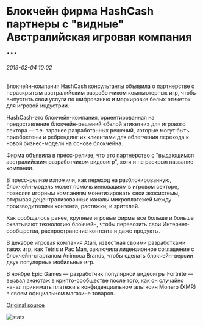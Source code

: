 # Блокчейн фирма HashCash партнеры с "видные" Австралийская игровая компания ...

###### 2019-02-04 10:02

Блокчейн-компания HashCash консультанты объявила о партнерстве с нераскрытым австралийским разработчиком компьютерных игр, чтобы выпустить свои услуги по шифрованию и маркировке белых этикеток для игровой индустрии.

HashCash-это блокчейн-компания, ориентированная на предоставление блокчейн-решений «белой этикетки» для игрового сектора — т.е. заранее разработанных решений, которые могут быть приобретены и ребрендинг их клиентами для облегчения перехода к новой бизнес-модели на основе блокчейна.

Фирма объявила в пресс-релизе, что это партнерство с "выдающимся австралийским разработчиком видеоигр", хотя и не раскрыл название компании.

В пресс-релизе изложили, как переход на разблокированную, блокчейн-модель может помочь инновациям в игровом секторе, позволяя игорным компаниям монетизировать свои экосистемы, открывая децентрализованные каналы микроплатежей между производителями контента, растяжки, и зрителей.

Как сообщалось ранее, крупные игровые фирмы все больше и больше охватывают технологию блокчейн, чтобы перевозить свои Интернет-сообщества, распространение контента и даже продукты.

В декабре игровая компания Atari, известная своими разработками таких игр, как Tetris и Pac Man, заключила лицензионное соглашение с блокчейн-стартапом Animoca Brands, чтобы сделать блокчейн-версии двух популярных мобильных игр.

В ноябре Epic Games — разработчик популярной видеоигры Fortnite — вызвал ажиотаж в крипто-сообществе после того, как он случайно начал принимать платежи в конфиденциальном альткоин Monero (XMR) в своем официальном магазине товаров.

[Original source](https://cointelegraph.com/news/blockchain-firm-hashcash-partners-with-prominent-australian-gaming-company)

![stats](https://c.statcounter.com/11760860/0/a89fa40b/1/ "stats")